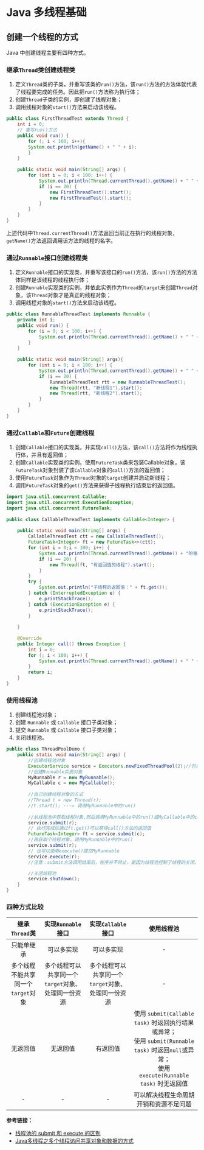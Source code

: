# Java 多线程基础

## 创建一个线程的方式

Java 中创建线程主要有四种方式。

### 继承`Thread`类创建线程类

1. 定义`Thread`类的子类，并重写该类的`run()`方法，该`run()`方法的方法体就代表了线程要完成的任务。因此把`run()`方法称为执行体；
2. 创建`Thread`子类的实例，即创建了线程对象；
3. 调用线程对象的`start()`方法来启动该线程。

```java
public class FirstThreadTest extends Thread {
	int i = 0;
	// 重写run()方法
	public void run() {
		for (; i < 100; i++){
		System.out.println(getName() + " " + i);
		}
	}
	
    public static void main(String[] args) {
		for (int i = 0; i < 100; i++) {
			System.out.println(Thread.currentThread().getName() + " " + i);
			if (i == 20) {
				new FirstThreadTest().start();
				new FirstThreadTest().start();
			}
		}
	}
}
```

上述代码中`Thread.currentThread()`方法返回当前正在执行的线程对象，`getName()`方法返回调用该方法的线程的名字。

### 通过`Runnable`接口创建线程类

1. 定义`Runnable`接口的实现类，并重写该接口的`run()`方法，该`run()`方法的方法体同样是该线程的线程执行体；
2. 创建`Runnable`实现类的实例，并依此实例作为`Thread`的`target`来创建`Thread`对象，该`Thread`对象才是真正的线程对象；
3. 调用线程对象的`start()`方法来启动该线程。

```java
public class RunnableThreadTest implements Runnable {
	private int i;
	public void run() {
		for (i = 0; i < 100; i++) {
			System.out.println(Thread.currentThread().getName() + " " + i);
		}
	}
    
	public static void main(String[] args){
		for (int i = 0; i < 100; i++) {
			System.out.println(Thread.currentThread().getName() + " " + i);
			if (i == 20) {
				RunnableThreadTest rtt = new RunnableThreadTest();
				new Thread(rtt, "新线程1").start();
				new Thread(rtt, "新线程2").start();
			}
		}
	}
}
```

### 通过`Callable`和`Future`创建线程

1. 创建`Callable`接口的实现类，并实现`call()`方法，该`call()`方法将作为线程执行体，并且有返回值；
2. 创建`Callable`实现类的实例，使用`FutureTask`类来包装Callable对象，该`FutureTask`对象封装了该`Callable`对象的`call()`方法的返回值；
3. 使用`FutureTask`对象作为`Thread`对象的`target`创建并启动新线程；
4. 调用`FutureTask`对象的`get()`方法来获得子线程执行结束后的返回值。

```java
import java.util.concurrent.Callable;
import java.util.concurrent.ExecutionException;
import java.util.concurrent.FutureTask;
 
public class CallableThreadTest implements Callable<Integer> {
 
	public static void main(String[] args) {
		CallableThreadTest ctt = new CallableThreadTest();
		FutureTask<Integer> ft = new FutureTask<>(ctt);
		for (int i = 0;i < 100; i++) {
			System.out.println(Thread.currentThread().getName() + "的循环变量i的值" + i);
			if (i == 20) {
				new Thread(ft, "有返回值的线程").start();
			}
		}
		try {
			System.out.println("子线程的返回值：" + ft.get());
		} catch (InterruptedException e) {
			e.printStackTrace();
		} catch (ExecutionException e) {
			e.printStackTrace();
		}
 
	}
 
	@Override
	public Integer call() throws Exception {
		int i = 0;
		for (; i < 100; i++) {
			System.out.println(Thread.currentThread().getName() + " " + i);
		}
		return i;
	}
}
```

### 使用线程池

1. 创建线程池对象；
2. 创建 `Runnable` 或 `Callable` 接口子类对象；
3. 提交 `Runnable` 或 `Callable` 接口子类对象；
4. 关闭线程池。

```java
public class ThreadPoolDemo {
	public static void main(String[] args) {
		//创建线程池对象
		ExecutorService service = Executors.newFixedThreadPool(2);//包含2个线程对象
		//创建Runnable实例对象
		MyRunnable r = new MyRunnable();
        MyCallable c = new MyCallable();
		
		//自己创建线程对象的方式
		//Thread t = new Thread(r);
		//t.start(); ---> 调用MyRunnable中的run()
		
		//从线程池中获取线程对象,然后调用MyRunnable中的run()或MyCallable中的call()
		service.submit(r);
        // 执行完成后通过ft.get()可以获得call()方法的返回值
        FutureTask<Integer> ft = service.submit(c);
		//再获取个线程对象，调用MyRunnable中的run()
		service.submit(r);
        // 也可以使用execute()提交MyRunnable
		service.execute(r);
		//注意：submit方法调用结束后，程序并不终止，是因为线程池控制了线程的关闭。将使用完的线程又归还到了线程池中

		//关闭线程池
		service.shutdown();
	}
}
```

### 四种方式比较

|           继承`Thread`类           |                 实现`Runnable`接口                 |                 实现`Callable`接口                 |                          使用线程池                          |
| :--------------------------------: | :------------------------------------------------: | :------------------------------------------------: | :----------------------------------------------------------: |
|             只能单继承             |                     可以多实现                     |                     可以多实现                     |                              -                               |
| 多个线程不能共享同一个`target`对象 | 多个线程可以共享同一个`target`对象、处理同一份资源 | 多个线程可以共享同一个`target`对象、处理同一份资源 |                              -                               |
|              无返回值              |                      无返回值                      |                      有返回值                      | 使用 `submit(Callable task)` 时返回执行结果或异常；<br />使用 `submit(Runnable task)` 时返回`null`或异常；<br />使用 `execute(Runnable task)` 时无返回值 |
|                 -                  |                         -                          |                         -                          |            可以解决线程生命周期开销和资源不足问题            |



**参考链接：**

* [线程池的 submit 和 execute 的区别](https://blog.csdn.net/guhong5153/article/details/71247266)
* [Java多线程之多个线程访问共享对象和数据的方式](https://blog.csdn.net/John8169/article/details/53193096)

